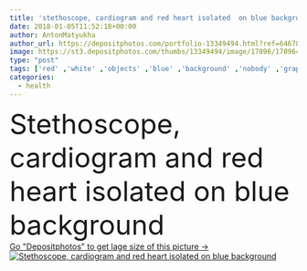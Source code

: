 ```yaml
---
title: 'stethoscope, cardiogram and red heart isolated  on blue background  '
date: 2018-01-05T11:52:18+00:00
author: AntonMatyukha
author_url: https://depositphotos.com/portfolio-13349494.html?ref=64678756
image: https://st3.depositphotos.com/thumbs/13349494/image/17896/178964866/api_thumb_450.jpg?forcejpeg=true
type: "post"
tags: ['red' ,'white' ,'objects' ,'blue' ,'background' ,'nobody' ,'graphic' ,'paper' ,'health' ,'healthy' ,'medicine' ,'healthcare' ,'medical' ,'heart' ,'stethoscope' ,'therapy' ,'treatment' ,'cardiogram' ,'top view' ,'isolated on blue' ]
categories: 
  - health
---
```

<div aling="center">
            <font size="60"> Stethoscope, cardiogram and red heart isolated  on blue background</font>   
</div>
<div>
    <a href='https://st3.depositphotos.com/thumbs/13349494/image/17896/178964866/api_thumb_450.jpg?forcejpeg=true?ref=64678756' target=_blank > Go "Depositphotos" to get lage size of this picture ->
        <img href='https://st3.depositphotos.com/thumbs/13349494/image/17896/178964866/api_thumb_450.jpg?forcejpeg=true?ref=64678756' src='https://st3.depositphotos.com/13349494/17896/i/950/depositphotos_178964866-stock-photo-stethoscope-cardiogram-red-heart-isolated.jpg?forcejpeg=true' alt='Stethoscope, cardiogram and red heart isolated  on blue background' >
    </a>
</div>

